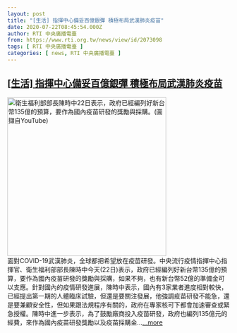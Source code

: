 ```yaml
---
layout: post
title: "[生活] 指揮中心備妥百億銀彈 積極布局武漢肺炎疫苗"
date: 2020-07-22T08:45:54.000Z
author: RTI 中央廣播電臺
from: https://www.rti.org.tw/news/view/id/2073098
tags: [ RTI 中央廣播電臺 ]
categories: [ news, RTI 中央廣播電臺 ]
---
```

<!--1595407554000-->
[[生活] 指揮中心備妥百億銀彈 積極布局武漢肺炎疫苗](https://www.rti.org.tw/news/view/id/2073098)
------

<div>
<img src="https://static.rti.org.tw/assets/thumbnails/2020/07/22/eccbc77ac8d4fc276f33dc7aa543e6f1.png" width="360" alt="衛生福利部部長陳時中22日表示，政府已經編列好新台幣135億的預算，要作為國內疫苗研發的獎勵與採購。(圖擷自YouTube)" title="衛生福利部部長陳時中22日表示，政府已經編列好新台幣135億的預算，要作為國內疫苗研發的獎勵與採購。(圖擷自YouTube)"><br>面對COVID-19武漢肺炎，全球都把希望放在疫苗研發。中央流行疫情指揮中心指揮官、衛生福利部部長陳時中今天(22日)表示，政府已經編列好新台幣135億的預算，要作為國內疫苗研發的獎勵與採購，如果不夠，也有新台幣52億的準備金可以支應。針對國內的疫情研發進展，陳時中表示，國內有3家業者進度相對較快，已經提出第一期的人體臨床試驗，但還是要關注發展，他強調疫苗研發不能急，還是要兼顧安全性，但如果跟法規程序有關的，政府在專家核可下都會加速審查或緊急授權。陳時中進一步表示，為了鼓勵廠商投入疫苗研發，政府也編列135億元的經費，來作為國內疫苗研發獎勵以及疫苗採購金...<a target="_blank" href="https://www.rti.org.tw/news/view/id/2073098">...more</a>
</div>
